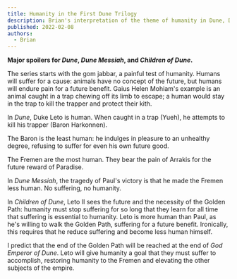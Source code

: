 ```yaml
---
title: Humanity in the First Dune Trilogy
description: Brian's interpretation of the theme of humanity in Dune, Dune Messiah, and Children of Dune.
published: 2022-02-08
authors:
  - Brian
---
```

**Major spoilers for *Dune*, *Dune Messiah*, and *Children of Dune*.**

The series starts with the gom jabbar, a painful test of humanity. Humans will suffer for a cause: animals have no concept of the future, but humans will endure pain for a future benefit. Gaius Helen Mohiam's example is an animal caught in a trap chewing off its limb to escape; a human would stay in the trap to kill the trapper and protect their kith.

In *Dune*, Duke Leto is human. When caught in a trap (Yueh), he attempts to kill his trapper (Baron Harkonnen). 

The Baron is the least human: he indulges in pleasure to an unhealthy degree, refusing to suffer for even his own future good.

The Fremen are the most human. They bear the pain of Arrakis for the future reward of Paradise. 

In *Dune Messiah*, the tragedy of Paul's victory is that he made the Fremen less human. No suffering, no humanity.

In *Children of Dune*, Leto II sees the future and the necessity of the Golden Path: humanity must stop suffering for so long that they learn for all time that suffering is essential to humanity. Leto is more human than Paul, as he's willing to walk the Golden Path, suffering for a future benefit. Ironically, this requires that he reduce suffering and become less human himself.

I predict that the end of the Golden Path will be reached at the end of *God Emperor of Dune*. Leto will give humanity a goal that they must suffer to accomplish, restoring humanity to the Fremen and elevating the other subjects of the empire.